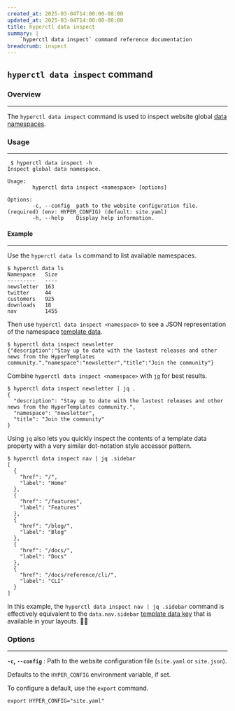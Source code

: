 ```yaml
---
created_at: 2025-03-04T14:00:00-08:00
updated_at: 2025-03-04T14:00:00-08:00
title: hyperctl data inspect
summary: |
    `hyperctl data inspect` command reference documentation
breadcrumb: inspect
---
```


## `hyperctl data inspect` command

<auto-toc selectors="h3,h4,h5,h6,dl dt"></auto-toc>

### Overview
------------

The `hyperctl data inspect` command is used to inspect website global [data namespaces].

### Usage
---------

```plaintext
 $ hyperctl data inspect -h
Inspect global data namespace.

Usage:
        hyperctl data inspect <namespace> [options]

Options:
        -c, --config  path to the website configuration file. (required) (env: HYPER_CONFIG) (default: site.yaml)
        -h, --help    Display help information.
```

#### Example
------------

Use the `hyperctl data ls` command to list available namespaces.

```plaintext
$ hyperctl data ls
Namespace   Size
---------   ----
newsletter  163
twitter     44
customers   925
downloads   18
nav         1455
```

Then use `hyperctl data inspect <namespace>` to see a JSON representation of the namespace [template data].

```plaintext
$ hyperctl data inspect newsletter
{"description":"Stay up to date with the lastest releases and other news from the HyperTemplates community.","namespace":"newsletter","title":"Join the community"}
```

Combine `hyperctl data inspect <namespace>` with [`jq`] for best results.

```plaintext
$ hyperctl data inspect newsletter | jq .
{
  "description": "Stay up to date with the lastest releases and other news from the HyperTemplates community.",
  "namespace": "newsletter",
  "title": "Join the community"
}
```

Using `jq` also lets you quickly inspect the contents of a template data property with a very similar dot-notation style accessor pattern.

```plaintext
$ hyperctl data inspect nav | jq .sidebar
[
  {
    "href": "/",
    "label": "Home"
  },
  {
    "href": "/features",
    "label": "Features"
  },
  {
    "href": "/blog/",
    "label": "Blog"
  },
  {
    "href": "/docs/",
    "label": "Docs"
  },
  {
    "href": "/docs/reference/cli/",
    "label": "CLI"
  }
]
```

In this example, the `hyperctl data inspect nav | jq .sidebar` command is effectively equivalent to the `data.nav.sidebar` [template data key] that is available in your layouts. 🤌🏽


### Options
-----------

**`-c`, `--config`**
: Path to the website configuration file (`site.yaml` or `site.json`).

  Defaults to the `HYPER_CONFIG` environment variable, if set.

  To configure a default, use the `export` command.

  ```plaintext
  export HYPER_CONFIG="site.yaml"
  ```

<!-- Links -->
[data namespaces]: /docs/reference/cms/namespaces/
[template data]: /docs/reference/core/data/
[template data key]: /docs/reference/core/data/#template-data-keys
[`jq`]: https://jqlang.org
